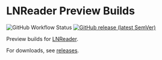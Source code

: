 # LNReader Preview Builds

![GitHub Workflow Status](https://img.shields.io/github/workflow/status/lnreader/lnreader/CI?logo=github)
<a href="https://github.com/LNReader/lnreader-preview/releases/latest">
<img alt="GitHub release (latest SemVer)" src="https://img.shields.io/github/v/release/LNReader/lnreader-preview?label=preview">
</a>

Preview builds for [LNReader](https://github.com/lnreader/lnreader).

For downloads, see [releases](https://github.com/lnreader/lnreader-preview/releases).
